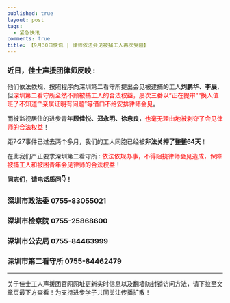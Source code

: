 ```yaml
---
published: true
layout: post
tags:
  - 紧急快讯
comments: true
title: 【9月30日快讯 | 律师依法会见被捕工人再次受阻】
---
```



  
### 近日，佳士声援团律师反映 :
  
 


  
他们依法依规、按照程序向深圳第二看守所提出会见被逮捕的工人**刘鹏华、李展**，但<font color= 'red'>深圳第二看守所全然不顾被捕工人的合法权益，屡次三番以“正在提审”“换人值班了不知道”“亲属证明有问题”等借口不给安排律师会见</font>。
  

而被监视居住的进步青年**顾佳悦、郑永明、徐忠良**，<font color= 'red'>也毫无理由地被剥夺了会见律师的合法权益</font>！
  
 
距7·27事件已过去两个多月，我们的工人同胞已经被**非法关押了整整64天**！
 
在此我们严正要求深圳第二看守所 : <font color= 'red'>依法依规办事，不得阻挠律师会见造成，保障被捕工人和被困青年会见律师的合法权益</font>！


**同志们，请电话质问👇！**

### 深圳市政法委 0755-83055021
### 深圳市检察院 0755-25868600
### 深圳市公安局 0755-84463999
### 深圳市第二看守所 0755-84462479


---
关于佳士工人声援团官网网址更新实时信息以及翻墙防封锁访问方法，请下拉至文章页最下方查看！为支持进步学子共同关注传播扩散！
